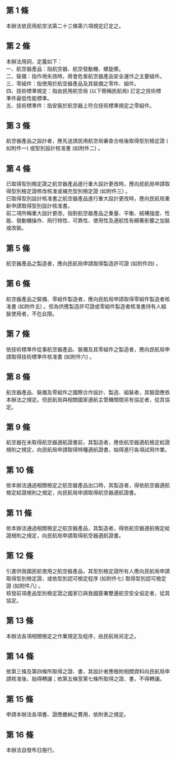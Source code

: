 第 1 條
-------
本辦法依民用航空法第二十三條第六項規定訂定之。

第 2 條
-------
本辦法用詞，定義如下：  
一、航空器產品：指航空器、航空發動機、螺旋槳。  
二、裝備：指作用失效時，將會危害航空器產品安全運作之主要組件。  
三、零組件：指使用於航空器產品及其裝備之零件、組件。  
四、技術標準規定：指由民用航空局 (以下簡稱民航局) 訂定之技術標  
    準件最低性能標準。  
五、技術標準件：指安裝於航空器上符合技術標準規定之零組件。

第 3 條
-------
航空器產品之設計者，應先送請民用航空局審查合格後取得型別檢定證 (  
如附件一) 或型別設計核准書 (如附件二) 。

第 4 條
-------
已取得型別檢定證之航空器產品進行重大設計更改時，應向民航局申請取  
得型別檢定證修改核准或補充型別檢定證 (如附件三) 。  
已取得型別設計核准書之航空器產品進行重大設計更改時，應向民航局重  
新申請取得型別設計核准書。  
前二項所稱重大設計更改，指對航空器產品之重量、平衡、結構強度、性  
能、發動機操作、飛行特性、可靠性、使用性及適航性有顯著影響之加裝  
或改裝。

第 5 條
-------
航空器產品之製造者，應向民航局申請取得製造許可證 (如附件四) 。

第 6 條
-------
航空器產品之裝備、零組件製造者，應向民航局申請取得零組件製造者核  
准書 (如附件五) 。但為供應製造許可證或零組件製造者核准書持有人組  
裝使用者，不在此限。

第 7 條
-------
依技術標準件從事航空器產品、裝備及其零組件之製造者，應向民航局申  
請取得技術標準件核准書 (如附件六) 。

第 8 條
-------
航空器產品、裝備及零組件之國際合作設計、製造、組裝者，其驗證應依  
本辦法之規定。但民航局與相關國家適航主管機關間另有協定者，從其協  
定。

第 9 條
-------
航空器在未取得航空器適航證書前，其製造者，應依航空器適航檢定給證  
規則之規定，向民航局申請取得特種適航證書，始得進行各項試飛作業。

第 10 條
--------
依本辦法通過相關檢定之航空器產品出口時，其製造者，得依航空器適航  
檢定給證規則之規定，向民航局申請取得航空器適航證書。

第 11 條
--------
依本辦法通過相關檢定之航空器產品，其製造者，得依航空器適航檢定給  
證規則之規定，向民航局申請取得航空器適航證書。

第 12 條
--------
引進供我國民航使用之航空器產品，其型別檢定證所有人應向民航局申請  
取得型別檢定證，或依型別認可檢定程序 (如附件七) 取得型別認可檢定  
證 (如附件八) 。  
核發前項產品型別檢定證之國家已與我國簽署雙邊航空安全協定者，從其  
協定。

第 13 條
--------
本辦法各項相關檢定之作業規定及程序，由民航局另定之。

第 14 條
--------
依第三條及第四條所取得之證、書，其設計者應檢附相關資料向民航局申  
請核准後，始得轉讓；依第五條至第七條所取得之證、書，不得轉讓。

第 15 條
--------
申請本辦法各項書、證應繳納之費用，依附表之規定。

第 16 條
--------
本辦法自發布日施行。

